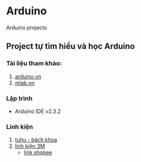 # Arduino
Arduino projects

## Project tự tìm hiểu và học Arduino

### Tài liệu tham khảo:
1. [arduino.vn](http://arduino.vn/reference/howto)
2. [mlab.vn](https://mlab.vn/)


### Lập trình
* Arduino IDE v2.3.2

### Linh kiện
1. [tuhu - bách khoa](https://shopee.vn/dientutuhu)
2. [linh kiện 3M](https://chotroihn.vn/)
    * [link shopee](https://shopee.vn/linhkiendientu3m)

